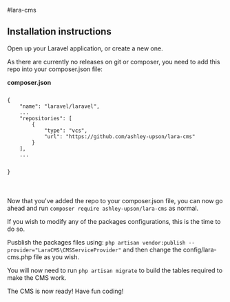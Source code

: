 #lara-cms

<h2>Installation instructions</h2>
<p>Open up your Laravel application, or create a new one.</p>
<p>As there are currently no releases on git or composer, you need to add this repo into your composer.json file:</p>
<b>composer.json</b>
<br />
<code>
<pre>
{
    "name": "laravel/laravel",
    ...
    "repositories": [
        {
            "type": "vcs",
            "url": "https://github.com/ashley-upson/lara-cms"
        }
    ],
    ...
    
}
</pre>
</code>

<p>Now that you've added the repo to your composer.json file, you can now go ahead and run <code>composer require ashley-upson/lara-cms</code> as normal.</p>

<p>If you wish to modify any of the packages configurations, this is the time to do so.</p>

<p>Pusblish the packages files using: <code>php artisan vendor:publish --provider="LaraCMS\CMSServiceProvider"</code> and then change the config/lara-cms.php file as you wish.</p>

<p>You will now need to run <code>php artisan migrate</code> to build the tables required to make the CMS work.</p>

<p>The CMS is now ready! Have fun coding!</p>